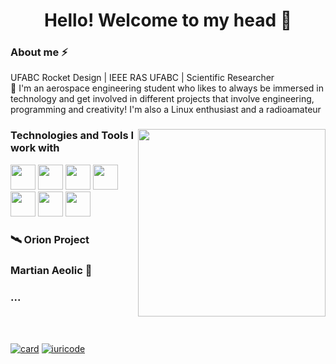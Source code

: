 <!DOCTYPE html>
<h1 align="center">Hello! Welcome to my head 🧠</h1> 
<h3>About me ⚡</h3>  
<p>
          UFABC Rocket Design | IEEE RAS UFABC | Scientific Researcher </br>
          🚀 I'm an aerospace engineering student who likes to always be immersed in technology and get involved in different projects that involve engineering, programming and creativity! I'm also a Linux enthusiast and a radioamateur </br> 
</p>

<div>
<img src="https://github.com/aliciamartins/aliciamartins/assets/82853104/f6ed5666-42fa-4902-946f-c4b0b8546b0e" height="300" align="right"/>
<span>
          <h3>Technologies and Tools I work with</h3>

<img src="https://cdn.jsdelivr.net/gh/devicons/devicon/icons/linux/linux-original.svg" width="40" height="40"/> <img src="https://cdn.jsdelivr.net/gh/devicons/devicon/icons/ubuntu/ubuntu-plain.svg" width="40" height="40"/> <img src="https://cdn.jsdelivr.net/gh/devicons/devicon/icons/python/python-original.svg" width="40" height="40"/> <img src="https://cdn.jsdelivr.net/gh/devicons/devicon/icons/c/c-original.svg" width="40" height="40"/> <img src="https://cdn.jsdelivr.net/gh/devicons/devicon/icons/cplusplus/cplusplus-original.svg" width="40" height="40"/> <img src="https://cdn.jsdelivr.net/gh/devicons/devicon/icons/arduino/arduino-original.svg"  width="40" height="40"/> <img src="https://cdn.jsdelivr.net/gh/devicons/devicon/icons/latex/latex-original.svg" width="40" height="40"/> 

</span>
</div>     

<h3>🛰️ Orion Project</h3>

<h3>Martian Aeolic 🌱</h3>

<h3>...</h3>

          
</br></br>

[![card](https://github-readme-stats.vercel.app/api?username=aliciamartins&theme=dark&show_icons=true)](https://github.com/anuraghazra/github-readme-stats) 
[![iuricode](https://github-readme-stats.vercel.app/api/top-langs/?username=aliciamartins&hide=html&layout=compact&theme=dark)](https://github.com/anuraghazra/github-readme-stats) </br>


<!--
**aliciamartins/aliciamartins** is a ✨ _special_ ✨ repository because its `README.md` (this file) appears on your GitHub profile.

Here are some ideas to get you started:

🚀🛰️🔭🛸👩🏽‍🚀🌌✈️
- 🔭 I’m currently working on ...
- 🌱 I’m currently learning ...
- 👯 I’m looking to collaborate on ...
- 🤔 I’m looking for help with ...
- 💬 Ask me about ...
- 📫 How to reach me: ...
- 😄 Pronouns: ...
- ⚡ Fun fact: ...
-->
